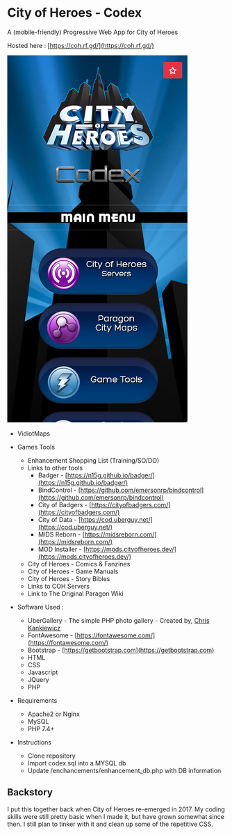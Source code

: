 # City of Heroes - Codex

A (mobile-friendly) Progressive Web App for City of Heroes

Hosted here : [https://coh.rf.gd/](https://coh.rf.gd/)

![image](./images/main_screen.png)

- VidiotMaps
- Games Tools
  - Enhancement Shopping List (Training/SO/DO)
  - Links to other tools
    - Badger - [https://n15g.github.io/badger/](https://n15g.github.io/badger/)
    - BindControl - [https://github.com/emersonrp/bindcontrol](https://github.com/emersonrp/bindcontrol)
    - City of Badgers - [https://cityofbadgers.com/](https://cityofbadgers.com/)
    - City of Data - [https://cod.uberguy.net/](https://cod.uberguy.net/)
    - MIDS Reborn - [https://midsreborn.com/](https://midsreborn.com/)
    - MOD Installer - [https://mods.cityofheroes.dev/](https://mods.cityofheroes.dev/)
  - City of Heroes - Comics & Fanzines
  - City of Heroes - Game Manuals
  - City of Heroes - Story Bibles
  - Links to COH Servers
  - Link to The Original Paragon Wiki

- Software Used :
  - UberGallery - The simple PHP photo gallery - Created by, [Chris Kankiewicz](http://www.ChrisKankiewicz.com)
  - FontAwesome - [https://fontawesome.com/](https://fontawesome.com/)
  - Bootstrap - [https://getbootstrap.com](https://getbootstrap.com)
  - HTML
  - CSS
  - Javascript
  - JQuery
  - PHP

- Requirements
  - Apache2 or Nginx
  - MySQL
  - PHP 7.4+

- Instructions
  - Clone repository
  - Import codex.sql into a MYSQL db
  - Update /enchancements/enhancement_db.php with DB information

## Backstory
I put this together back when City of Heroes re-emerged in 2017. 
My coding skills were still pretty basic when I made it, but have grown somewhat since then.
I still plan to tinker with it and clean up some of the repetitive CSS. 
